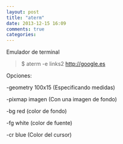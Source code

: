 ```yaml
---
layout: post
title: "aterm"
date: 2013-12-15 16:09
comments: true
categories: 
---
```

Emulador de terminal 

>$ aterm -e links2 http://google.es 

Opciones: 

-geometry 100x15 (Especificando medidas) 

-pixmap imagen (Con una imagen de fondo) 

-bg red  (color de fondo) 

-fg white (color de fuente) 

-cr blue (Color del cursor) 

